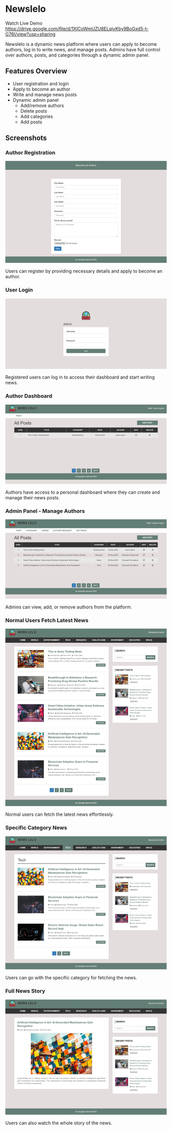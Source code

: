 # Newslelo

Watch Live Demo https://drive.google.com/file/d/1XICoWmUZU8ELqivKby9BoGxd5-t-G76I/view?usp=sharing

Newslelo is a dynamic news platform where users can apply to become authors, log in to write news, and manage posts. Admins have full control over authors, posts, and categories through a dynamic admin panel.

## Features Overview

- User registration and login
- Apply to become an author
- Write and manage news posts
- Dynamic admin panel
  - Add/remove authors
  - Delete posts
  - Add categories
  - Add posts

## Screenshots

### Author Registration

![Author Registration](https://github.com/shubhamc1947/news-lelo/blob/main/images/3.png)

Users can register by providing necessary details and apply to become an author.

### User Login

![User Login](https://github.com/shubhamc1947/news-lelo/blob/main/images/2.png)

Registered users can log in to access their dashboard and start writing news.

### Author Dashboard

![Author Dashboard](https://github.com/shubhamc1947/news-lelo/blob/main/images/7.png)

Authors have access to a personal dashboard where they can create and manage their news posts.

### Admin Panel - Manage Authors

![Manage Authors](https://github.com/shubhamc1947/news-lelo/blob/main/images/1.png)

Admins can view, add, or remove authors from the platform.

### Normal Users Fetch Latest News

![Fetch Latest News](https://github.com/shubhamc1947/news-lelo/blob/main/images/6.png)

Normal users can fetch the latest news effortlessly.

### Specific Category News

![Specific Category News](https://github.com/shubhamc1947/news-lelo/blob/main/images/5.png)

Users can go with the specific category for fetching the news.

### Full News Story

![Full News Story](https://github.com/shubhamc1947/news-lelo/blob/main/images/4.png)

Users can also watch the whole story of the news.
